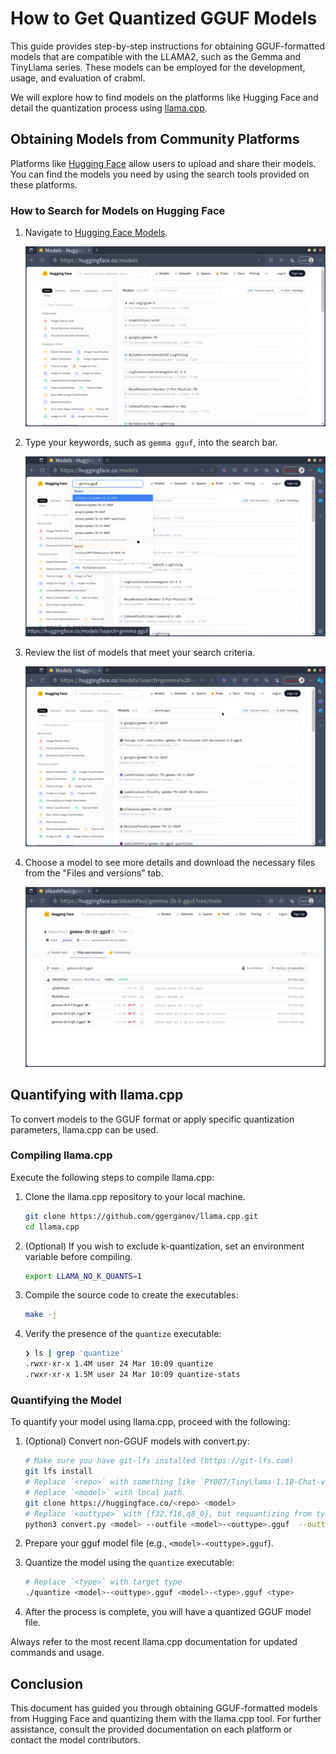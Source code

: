 # How to Get Quantized GGUF Models

This guide provides step-by-step instructions for obtaining GGUF-formatted models that are compatible with the LLAMA2, such as the Gemma and TinyLlama series. These models can be employed for the development, usage, and evaluation of crabml.

We will explore how to find models on the platforms like Hugging Face and detail the quantization process using [llama.cpp](https://github.com/ggerganov/llama.cpp).

## Obtaining Models from Community Platforms

Platforms like [Hugging Face](https://huggingface.co/) allow users to upload and share their models. You can find the models you need by using the search tools provided on these platforms.

### How to Search for Models on Hugging Face

1. Navigate to [Hugging Face Models](https://huggingface.co/models).

   ![Hugging Face Models](./assets/huggingface-models.png)

2. Type your keywords, such as `gemma gguf`, into the search bar.

   ![Hugging Face Search Input](./assets/huggingface-search-input.png)

3. Review the list of models that meet your search criteria.

   ![Hugging Face Search Results](./assets/huggingface-search-results.png)

4. Choose a model to see more details and download the necessary files from the "Files and versions" tab.

   ![Hugging Face Selected Model](./assets/huggingface-selected-model.png)

## Quantifying with llama.cpp

To convert models to the GGUF format or apply specific quantization parameters, llama.cpp can be used.

### Compiling llama.cpp

Execute the following steps to compile llama.cpp:

1. Clone the llama.cpp repository to your local machine.

   ```sh
   git clone https://github.com/ggerganov/llama.cpp.git
   cd llama.cpp
   ```

2. (Optional) If you wish to exclude k-quantization, set an environment variable before compiling.

   ```sh
   export LLAMA_NO_K_QUANTS=1
   ```

3. Compile the source code to create the executables:

   ```sh
   make -j
   ```

4. Verify the presence of the `quantize` executable:

   ```bash
   ❯ ls | grep 'quantize'
   .rwxr-xr-x 1.4M user 24 Mar 10:09 quantize
   .rwxr-xr-x 1.5M user 24 Mar 10:09 quantize-stats
   ```

### Quantifying the Model

To quantify your model using llama.cpp, proceed with the following:

1. (Optional) Convert non-GGUF models with convert.py:

   ```bash
   # Make sure you have git-lfs installed (https://git-lfs.com)
   git lfs install
   # Replace `<repo>` with something like `PY007/TinyLlama-1.1B-Chat-v0.3`.
   # Replace `<model>` with local path.
   git clone https://huggingface.co/<repo> <model>
   # Replace `<outtype>` with {f32,f16,q8_0}, but requantizing from type q8_0 is disabled
   python3 convert.py <model> --outfile <model>-<outtype>.gguf  --outtype <outtype>
   ```

2. Prepare your gguf model file (e.g., `<model>-<outtype>.gguf`).
3. Quantize the model using the `quantize` executable:

   ```bash
   # Replace `<type>` with target type
   ./quantize <model>-<outtype>.gguf <model>-<type>.gguf <type>
   ```

4. After the process is complete, you will have a quantized GGUF model file.

Always refer to the most recent llama.cpp documentation for updated commands and usage.

## Conclusion

This document has guided you through obtaining GGUF-formatted models from Hugging Face and quantizing them with the llama.cpp tool. For further assistance, consult the provided documentation on each platform or contact the model contributors.
